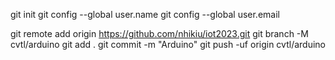 git init
git config --global user.name <username>
git config --global user.email <email>

git remote add origin  https://github.com/nhikiu/iot2023.git
git branch -M cvtl/arduino
git add .
git commit -m "Arduino"
git push -uf origin cvtl/arduino

